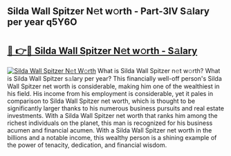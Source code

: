 ## Silda Wall Spitzer N𝚎t w𝚘rth - Part-3lV S𝚊lary per year q5Y6O

# <h2><a href="http://gc0k8xz.nevu.top/?p=Silda+Wall+Spitzer">🔗 👉🔴 Silda Wall Spitzer N𝚎t w𝚘rth - S𝚊lary</a></h2>

[![Silda Wall Spitzer N𝚎t W𝚘rth](https://i.imgur.com/Oavwk0R.jpeg)](http://gc0k8xz.nevu.top/?p=Silda+Wall+Spitzer)
What is Silda Wall Spitzer n𝚎t w𝚘rth? What is Silda Wall Spitzer s𝚊lary per year?
This financially well-off person's Silda Wall Spitzer net worth is considerable, making him one of the wealthiest in his field. His income from his employment is considerable, yet it pales in comparison to Silda Wall Spitzer net worth, which is thought to be significantly larger thanks to his numerous business pursuits and real estate investments. With a Silda Wall Spitzer net worth that ranks him among the richest individuals on the planet, this man is recognized for his business acumen and financial acumen. With a Silda Wall Spitzer net worth in the billions and a notable income, this wealthy person is a shining example of the power of tenacity, dedication, and financial wisdom.
